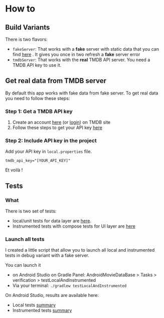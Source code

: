# How to

## Build Variants
There is two flavors:
* `fakeServer`: That works with a **fake** server with static data that you can
  find [here](../../data/src/main/java/eu/benayoun/androidmoviedatabase/data/model/fake/FakeTmdbMovieListGenerator.kt)
  . It gives you once in two refresh a **fake** server error
* `tmdbServer`: That works with the **real** TMDB API server. You need a TMDB API key to use it.

## Get real data from TMDB server
By default this app works with fake data from fake server. To get real data you need to follow these
steps:

### Step 1: Get a TMDB API key
1. Create an account [here](https://www.themoviedb.org/signup) (or [login](https://www.themoviedb.org/login)) on TMDB site
2. Follow these steps to get your API key [here](https://developers.themoviedb.org/3/getting-started/introduction)

### Step 2: Include API key in the project

Add your API key in `local.properties` file.

```
tmdb_api_key="[YOUR_API_KEY]"
```

Et voilà !

## Tests

### What

There is two set of tests:

* local/unit tests for data layer
  are [here](../../data/src/test/java/eu/benayoun/androidmoviedatabase/).
* Instrumented tests with compose tests for UI layer
  are [here](../../app/src/androidTest/java/eu/benayoun/androidmoviedatabase/ui/compose/screens/home/composables/)

### Launch all tests

I created a little script that allow you to launch all local and instrumented tests in debug variant
with a fake server.

You can launch it

* on Android Studio on Gradle Panel: AndroidMovieDataBase > Tasks > verification >
  testLocalAndInstrumented
* Via your terminal: `./gradlew testLocalAndInstrumented`

On Android Studio, results are available here:

* Local tests [summary](../../data/build/reports/tests/testFakeserverDebugUnitTest/index.html)
* Instrumented
  tests [summary](../../app/build/reports/androidTests/connected/flavors/fakeserver/eu.benayoun.androidmoviedatabase.ui.compose.screens.home.composables.html)


